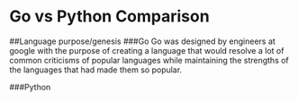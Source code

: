 # Go vs Python Comparison
##Language purpose/genesis
###Go
  Go was designed by engineers at google with the purpose of creating a language that would resolve a lot of common criticisms of popular languages while maintaining the strengths of the languages that had made them so popular.

###Python
